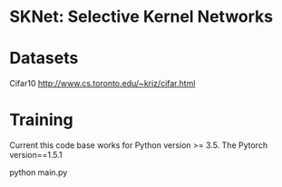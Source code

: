 # SKNet: Selective Kernel Networks 

# Datasets

Cifar10 http://www.cs.toronto.edu/~kriz/cifar.html

# Training

Current this code base works for Python version >= 3.5. The Pytorch version==1.5.1

python main.py

